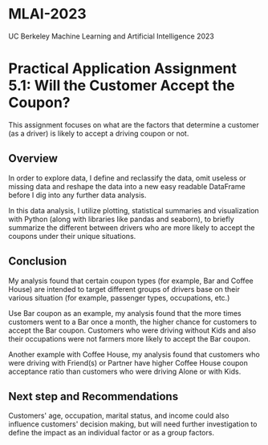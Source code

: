 # MLAI-2023
UC Berkeley Machine Learning and Artificial Intelligence 2023

# Practical Application Assignment 5.1: Will the Customer Accept the Coupon?
This assignment focuses on what are the factors that determine a customer (as a driver) is likely to accept a driving coupon or not. 

## Overview
In order to explore data, I define and reclassify the data, omit useless or missing data and reshape the data into a new easy readable DataFrame before I dig into any further data analysis.

In this data analysis, I utilize plotting, statistical summaries and visualization with Python (along with libraries like pandas and seaborn), to briefly summarize the different between drivers who are more likely to accept the coupons under their unique situations.

## Conclusion
My analysis found that certain coupon types (for example, Bar and Coffee House) are intended to target different groups of drivers base on their various situation (for example, passenger types, occupations, etc.) 

Use Bar coupon as an example, my analysis found that the more times customers went to a Bar once a month, the higher chance for customers to accept the Bar coupon. Customers who were driving without Kids and also their occupations were not farmers more likely to accept the Bar coupon.

Another example with Coffee House, my analysis found that customers who were driving with Friend(s) or Partner have higher Coffee House coupon acceptance ratio than customers who were driving Alone or with Kids.

## Next step and Recommendations
Customers' age, occupation, marital status, and income could also influence customers' decision making, but will need further investigation to define the impact as an individual factor or as a group factors.
